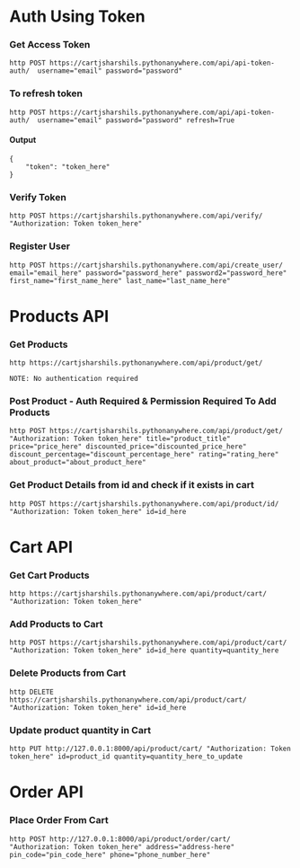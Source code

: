 # Auth Using Token

### Get Access Token
```
http POST https://cartjsharshils.pythonanywhere.com/api/api-token-auth/  username="email" password="password"
```

### To refresh token
```
http POST https://cartjsharshils.pythonanywhere.com/api/api-token-auth/  username="email" password="password" refresh=True
```

#### Output
```
{
    "token": "token_here"
}
```

### Verify Token
```
http POST https://cartjsharshils.pythonanywhere.com/api/verify/ "Authorization: Token token_here"
```

### Register User
```
http POST https://cartjsharshils.pythonanywhere.com/api/create_user/  email="email_here" password="password_here" password2="password_here" first_name="first_name_here" last_name="last_name_here"
```

# Products API

### Get Products
``` 
http https://cartjsharshils.pythonanywhere.com/api/product/get/
```
`NOTE: No authentication required`

### Post Product - Auth Required & Permission Required To Add Products
```
http POST https://cartjsharshils.pythonanywhere.com/api/product/get/ "Authorization: Token token_here" title="product_title" price="price_here" discounted_price="discounted_price_here" discount_percentage="discount_percentage_here" rating="rating_here" about_product="about_product_here"
```

### Get Product Details from id and check if it exists in cart
```
http POST https://cartjsharshils.pythonanywhere.com/api/product/id/ "Authorization: Token token_here" id=id_here
```


# Cart API

### Get Cart Products
```
http https://cartjsharshils.pythonanywhere.com/api/product/cart/ "Authorization: Token token_here"
```

### Add Products to Cart
```
http POST https://cartjsharshils.pythonanywhere.com/api/product/cart/ "Authorization: Token token_here" id=id_here quantity=quantity_here
```

### Delete Products from Cart
```
http DELETE https://cartjsharshils.pythonanywhere.com/api/product/cart/ "Authorization: Token token_here" id=id_here
```

### Update product quantity in Cart
```
http PUT http://127.0.0.1:8000/api/product/cart/ "Authorization: Token token_here" id=product_id quantity=quantity_here_to_update
```

# Order API

### Place Order From Cart
```
http POST http://127.0.0.1:8000/api/product/order/cart/ "Authorization: Token token_here" address="address-here" pin_code="pin_code_here" phone="phone_number_here"
```